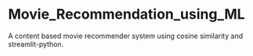 # Movie_Recommendation_using_ML
A content based movie recommender system using cosine similarity and streamlit-python.
